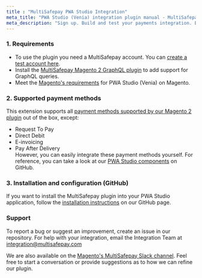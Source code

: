 ```yaml
---
title : "MultiSafepay PWA Studio Integration"
meta_title: "PWA Studio (Venia) integration plugin manual - MultiSafepay Docs"
meta_description: "Sign up. Build and test your payments integration. Explore our products and services. Use our API Reference, SDKs, and wrappers. Get support."
---
```


### 1. Requirements
- To use the plugin you need a MultiSafepay account. You can [create a test account here](https://testmerchant.multisafepay.com/signup).
- Install the [MultiSafepay Magento 2 GraphQL plugin](https://github.com/MultiSafepay/magento2-graphql) to add support for GraphQL queries.
- Meet the [Magento's requirements](https://magento.github.io/pwa-studio/venia-pwa-concept/setup/#prerequisites) for PWA Studio (Venia) on Magento.

### 2. Supported payment methods
This extension supports all [payment methods supported by our Magento 2 plugin](https://docs.multisafepay.com/payments/integrations/ecommerce-platforms/magento2/faq/available-payment-methods-magento2/) out of the box, except: 
- Request To Pay
- Direct Debit
- E-invoicing 
- Pay After Delivery  
However, you can easily integrate these payment methods yourself. For reference, you can take a look at our [PWA Studio components](https://github.com/MultiSafepay/pwastudio-multisafepay-payment-integration/tree/master/src/components) on GitHub.

### 3. Installation and configuration (GitHub)

If you want to install the MultiSafepay plugin into your PWA Studio application, follow the [installation instructions](https://github.com/MultiSafepay/pwastudio-multisafepay-payment-integration#installation-guide) on our GitHub page.

### Support
To report a bug or suggest an improvement, create an issue in our repository. For help with your integration, email the Integration Team at <integration@multisafepay.com>

We are also available on the [Magento's MultiSafepay Slack channel](https://magentocommeng.slack.com/messages/multisafepay-payments/).
Feel free to start a conversation or provide suggestions as to how we can refine our plugin.
